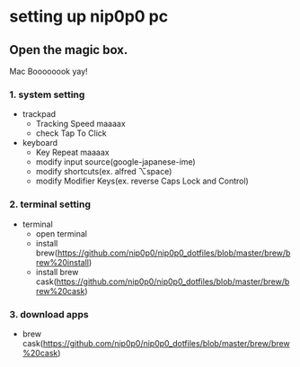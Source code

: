 # setting up nip0p0 pc

## Open the magic box.
Mac Boooooook yay!

### 1. system setting
- trackpad
  - Tracking Speed maaaax
  - check Tap To Click
- keyboard
  - Key Repeat maaaax 
  - modify input source(google-japanese-ime) 
  - modify shortcuts(ex. alfred ⌥space)
  - modify Modifier Keys(ex. reverse Caps Lock and Control)

### 2. terminal setting
- terminal
  - open terminal
  - install brew(https://github.com/nip0p0/nip0p0_dotfiles/blob/master/brew/brew%20install)
  - install brew cask(https://github.com/nip0p0/nip0p0_dotfiles/blob/master/brew/brew%20cask)

### 3. download apps
- brew cask(https://github.com/nip0p0/nip0p0_dotfiles/blob/master/brew/brew%20cask)












